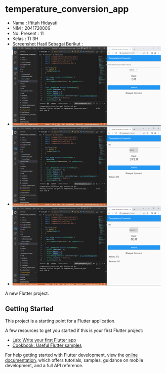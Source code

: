 # temperature_conversion_app
* Nama : Iftitah Hidayati
* NIM : 2041720006
* No. Present : 11
* Kelas : TI 3H
* Screenshot Hasil Sebagai Berikut :
* <img src="./assets/images/output1.PNG">
* <img src="./assets/images/output2.PNG">
* <img src="./assets/images/output3.PNG">

A new Flutter project.

## Getting Started

This project is a starting point for a Flutter application.

A few resources to get you started if this is your first Flutter project:

- [Lab: Write your first Flutter app](https://docs.flutter.dev/get-started/codelab)
- [Cookbook: Useful Flutter samples](https://docs.flutter.dev/cookbook)

For help getting started with Flutter development, view the
[online documentation](https://docs.flutter.dev/), which offers tutorials,
samples, guidance on mobile development, and a full API reference.

